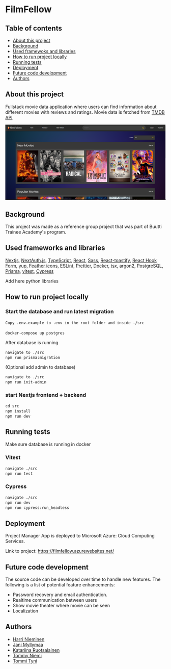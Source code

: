 # FilmFellow

## Table of contents

- [About this project](#about)
- [Background](#background)
- [Used framewoks and libraries](#frameworks-libraries)
- [How to run project locally](#install)
- [Running tests](#testing)
- [Deployment](#deployment)
- [Future code development](#future-dev)
- [Authors](#authors)

## About this project<a name="about"></a>

Fullstack movie data application where users can find information about different movies with reviews and ratings. Movie data is fetched from [TMDB API](https://developer.themoviedb.org/reference/intro/getting-started)

<div align="center">
    <img src="screenshots/FilmFellow.png" width="600px"</img>
</div>

## Background<a name="background"></a>

This project was made as a reference group project that was part of Buutti Trainee Academy's program.

## Used frameworks and libraries<a name="frameworks-libraries"></a>

[Nextjs](https://nextjs.org/), [NextAuth.js](https://next-auth.js.org/), [TypeScript](https://www.typescriptlang.org/), [React](https://react.dev/), [Sass](https://sass-lang.com/), [React-toastify](https://www.npmjs.com/package/react-toastify), [React Hook Form](https://react-hook-form.com/), [yup](https://www.npmjs.com/package/yup), [Feather icons](https://feathericons.com/), [ESLint](https://eslint.org/), [Prettier](https://prettier.io/), [Docker](https://www.docker.com/), [tsx](https://www.npmjs.com/package/tsx), [argon2](https://www.npmjs.com/package/argon2), [PostgreSQL](https://www.npmjs.com/package/postgresql), [Prisma](https://www.npmjs.com/package/prisma), [vitest](https://www.npmjs.com/package/vitest), [Cypress](https://www.cypress.io/)

Add here python libraries

## How to run project locally<a name="install"></a>

### Start the database and run latest migration

```
Copy .env.example to .env in the root folder and inside ./src

docker-compose up postgres
```

After database is running

```
navigate to ./src
npm run prisma:migration
```

(Optional add admin to database)

```
navigate to ./src
npm run init-admin
```

### start Nextjs frontend + backend

```
cd src
npm install
npm run dev
```

## Running tests<a name="testing"></a>

Make sure database is running in docker

### Vitest

```
navigate ./src
npm run test
```

### Cypress

```
navigate ./src
npm run dev
npm run cypress:run_headless
```

## Deployment<a name="deployment"></a>

Project Manager App is deployed to Microsoft Azure: Cloud Computing Services.

Link to project: https://filmfellow.azurewebsites.net/

## Future code development <a name= "future-dev"></a>

The source code can be developed over time to handle new features. The following is a list of potential feature enhancements:

- Password recovery and email authentication.
- Realtime communication between users
- Show movie theater where movie can be seen
- Localization

## Authors<a name="authors"></a>

- [Harri Nieminen](https://github.com/Moiman)
- [Jani Myllymaa](https://github.com/Jambo258)
- [Katariina Ruotsalainen](https://github.com/bkruotsalainen)
- [Tommy Niemi](https://github.com/TomToom91)
- [Tommi Tyni](https://github.com/TTyni)
